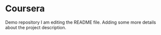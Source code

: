 # Coursera
Demo repository
I am editing the README file. Adding some more details about the project description.
